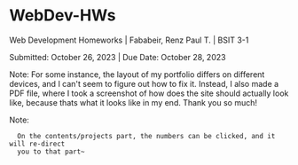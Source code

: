 # WebDev-HWs
Web Development Homeworks | Fababeir, Renz Paul T. | BSIT 3-1

Submitted: October 26, 2023 | Due Date: October 28, 2023

Note: For some instance, the layout of my portfolio differs on different devices, and
      I can't seem to figure out how to fix it. Instead, I also made a PDF file, where
      I took a screenshot of how does the site should actually look like, because thats
      what it looks like in my end. Thank you so much!


Note:

      On the contents/projects part, the numbers can be clicked, and it will re-direct
      you to that part~
